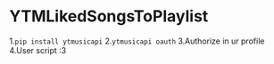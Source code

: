 # YTMLikedSongsToPlaylist

1.`pip install ytmusicapi`
2.`ytmusicapi oauth`
3.Authorize in ur profile
4.User script :3
